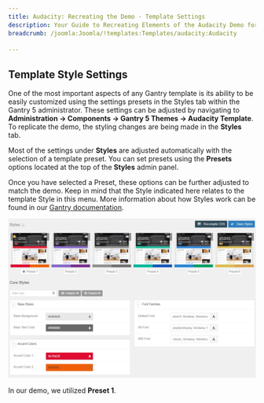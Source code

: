 ```yaml
---
title: Audacity: Recreating the Demo - Template Settings
description: Your Guide to Recreating Elements of the Audacity Demo for Joomla
breadcrumb: /joomla:Joomla/!templates:Templates/audacity:Audacity

---
```


Template Style Settings
-----

One of the most important aspects of any Gantry template is its ability to be easily customized using the settings presets in the Styles tab within the Gantry 5 administrator. These settings can be adjusted by navigating to **Administration -> Components -> Gantry 5 Themes -> Audacity Template**. To replicate the demo, the styling changes are being made in the **Styles** tab.

Most of the settings under **Styles** are adjusted automatically with the selection of a template preset. You can set presets using the **Presets** options located at the top of the **Styles** admin panel.

Once you have selected a Preset, these options can be further adjusted to match the demo. Keep in mind that the Style indicated here relates to the template Style in this menu. More information about how Styles work can be found in our [Gantry documentation](http://docs.gantry.org/gantry5/configure/styles).

![Style Settings](assets/style_settings.jpg)

In our demo, we utilized **Preset 1**.
